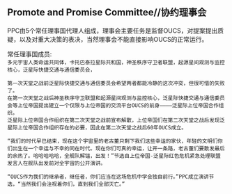 ## Promote and Promise Committee//协约理事会

PPC由5个常任理事国代理人组成，理事会主要任务是监督OUCS，对提案提出质疑，以及对重大决策的表决，当然理事会不能直接影响OUCS的正常运行。

常任理事国成员:  
`多元宇宙人类命运共同体，卡托巴泰拉星际共和国，神圣秩序守卫者联盟，起源星间观测与监控核心，泛星际快捷交通与通信委员会，`


    第一次天堂之战前泛星际快捷交通与通信委员会希望两者都能冷静的这次冲突，但很可惜的失败了。
    在第一次天堂之战后神圣秩序守卫联盟和起源星间观测与监控核心，泛星际快捷交通与通信委员会等上位帝国提出建立一个仅限与上位帝国的交流平台OUCS的前身————泛星际上位帝国合作组织。
    泛星际上位帝国合作组织在第二次天堂之战前宣布解散，上位帝国们在第二次天堂之战后发现泛星际上位帝国合作组织存在的必要，因此在第二次天堂之战后60年OUCS成立。
    
    “我们的时代早已结束，现在这个宇宙里的老古董只剩下我们这些幸运的家伙，年轻的文明们你们出生在一个幸运与不幸的同在时代。现在你们可真的幸运，让开一条路，老古董们要散发最后的余热了。哈哈哈哈哈，全舰队解锚，出发！”节选自上位帝国-泛星际红色危机紧急处理联盟 发言人在舰队出发前对全宇宙的公开演讲。
    
    “OUCS作为我们的继承者，继任者，你们应当在这场危机中学会独自前行。”PPC成立演讲节选，“当然我们会注视着你们，直到我们全部灭亡。”
